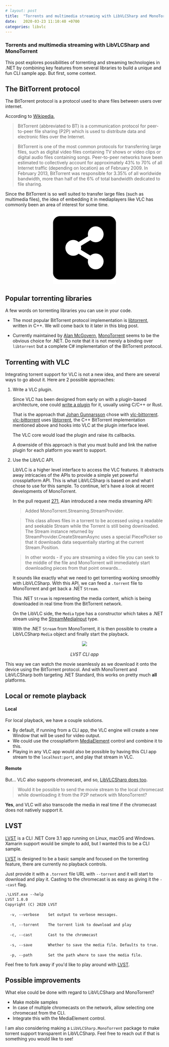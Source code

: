 ```yaml
---
# layout: post
title:  "Torrents and multimedia streaming with LibVLCSharp and MonoTorrent"
date:   2020-03-23 11:10:40 +0700
categories: libvlc
---
```


### Torrents and multimedia streaming with LibVLCSharp and MonoTorrent

This post explores possibilities of torrenting and streaming technologies in .NET by combining key features from several libraries to build a unique and fun CLI sample app. But first, some context.

## The BitTorrent protocol

The BitTorrent protocol is a protocol used to share files between users over internet.

According to [Wikipedia](https://en.wikipedia.org/wiki/BitTorrent),
> BitTorrent (abbreviated to BT) is a communication protocol for peer-to-peer file sharing (P2P) which is used to distribute data and electronic files over the Internet.

> BitTorrent is one of the most common protocols for transferring large files, such as digital video files containing TV shows or video clips or digital audio files containing songs. Peer-to-peer networks have been estimated to collectively account for approximately 43% to 70% of all Internet traffic (depending on location) as of February 2009. In February 2013, BitTorrent was responsible for 3.35% of all worldwide bandwidth, more than half of the 6% of total bandwidth dedicated to file sharing.

Since the BitTorrent is so well suited to transfer large files (such as multimedia files), the idea of embedding it in mediaplayers like VLC has commonly been an area of interest for some time.

<p align="center">
    <img src="/assets/file-sharing.png"/>
</p>

## Popular torrenting libraries

A few words on torrenting libraries you can use in your code.

- The most popular BitTorrent protocol implementation is [libtorrent](https://github.com/arvidn/libtorrent/), written in C++. We will come back to it later in this blog post.

- Currently maintained by [Alan McGovern](https://github.com/alanmcgovern), [MonoTorrent](https://github.com/alanmcgovern/monotorrent) seems to be the obvious choice for .NET. Do note that it is not merely a binding over `libtorrent` but a complete C# implementation of the BitTorrent protocol.

## Torrenting with VLC

Integrating torrent support for VLC is not a new idea, and there are several ways to go about it. Here are 2 possible approaches:

1. Write a VLC plugin.

    Since VLC has been designed from early on with a plugin-based architecture, one could [write a plugin](https://wiki.videolan.org/Hacker_Guide/How_To_Write_a_Module/) for it, usually using C/C++ or Rust.

    That is the approach that [Johan Gunnarsson](https://github.com/johang) chose with [vlc-bittorrent](https://github.com/johang/vlc-bittorrent). [vlc-bittorrent](https://github.com/johang/vlc-bittorrent) uses [libtorrent](https://github.com/arvidn/libtorrent/), the C++ BitTorrent implementation mentioned above and hooks into VLC at the plugin interface level. 

    The VLC core would load the plugin and raise its callbacks.

    A downside of this approach is that you must build and link the native plugin for each platform you want to support.

2. Use the LibVLC API.

    LibVLC is a higher level interface to access the VLC features. It abstracts away intricacies of the APIs to provide a simple yet powerful crossplatform API. This is what LibVLCSharp is based on and what I chose to use for this sample. To continue, let's have a look at recent developments of MonoTorrent.

    In the pull request [271](https://github.com/alanmcgovern/monotorrent/pull/271), Alan introduced a new media streaming API:

    > Added MonoTorrent.Streaming.StreamProvider. 

    > This class allows files in a torrent to be accessed using a readable and seekable Stream while the Torrent is still being downloaded. The Stream instance returned by StreamProvider.CreateStreamAsync uses a special PiecePicker so that it downloads data sequentially starting at the current Stream.Position. 

    > In other words - if you are streaming a video file you can seek to the middle of the file and MonoTorrent will immediately start downloading pieces from that point onwards…

    It sounds like exactly what we need to get torrenting working smoothly with LibVLCSharp. With this API, we can feed a `.torrent` file to MonoTorrent and get back a .NET `Stream`.
    
    This .NET `Stream` is representing the media content, which is being downloaded in real time from the BitTorrent network.

    On the LibVLC side, the `Media` type has a constructor which takes a .NET stream using the [StreamMediaInput](https://github.com/videolan/libvlcsharp/blob/3.x/LibVLCSharp/Shared/StreamMediaInput.cs) type.

    With the .NET `Stream` from MonoTorrent, it is then possible to create a LibVLCSharp `Media` object and finally start the playback.

<p align="center">
    <img src="/assets/lvst.gif"/>
</p>
<p align="center">
    <i>LVST CLI app</i>
</p>


This way we can watch the movie seamlessly as we download it onto the device using the BitTorrent protocol. And with MonoTorrent and LibVLCSharp both targeting .NET Standard, this works on pretty much **all** platforms.

## Local or remote playback

#### Local
For local playback, we have a couple solutions. 
- By default, if running from a CLI app, the VLC engine will create a new Window that will be used for video output.
- We could use the crossplatform [MediaElement](http://localhost:4000/libvlc/crossplatform/xamarin/forms/2019/08/13/MediaPlayerElement-Plug-and-play-LibVLCSharp-UI-video-control.html) control and combine it to this.
- Playing in any VLC app would also be possible by having this CLI app stream to the `localhost:port`, and play that stream in VLC.

#### Remote

But... VLC also supports chromecast, and so, [LibVLCSharp does too](https://mfkl.github.io/chromecast/2018/10/21/High-performance-cross-platform-streaming-with-libvlc-and-Chromecast-on-.NET.html).

> Would it be possible to send the movie stream to the local chromecast while downloading it from the P2P network with MonoTorrent? 

**Yes**, and VLC will also transcode the media in real time if the chromecast does not natively support it.

## LVST

[LVST](https://github.com/mfkl/lvst) is a CLI .NET Core 3.1 app running on Linux, macOS and Windows. Xamarin support would be simple to add, but I wanted this to be a CLI sample.

[LVST](https://github.com/mfkl/lvst) is designed to be a basic sample and focused on the torrenting feature, there are currently no playback controls.

Just provide it with a `.torrent` file URL with `--torrent` and it will start to download and play it. Casting to the chromecast is as easy as giving it the `--cast` flag.

```
.\LVST.exe --help
LVST 1.0.0
Copyright (C) 2020 LVST

  -v, --verbose    Set output to verbose messages.

  -t, --torrent    The torrent link to download and play

  -c, --cast       Cast to the chromecast

  -s, --save       Whether to save the media file. Defaults to true.

  -p, --path       Set the path where to save the media file.
```

Feel free to fork away if you'd like to play around with [LVST](https://github.com/mfkl/lvst).

## Possible improvements

What else could be done with regard to LibVLCSharp and MonoTorrent?

- Make mobile samples
- In case of multiple chromecasts on the network, allow selecting one chromecast from the CLI.
- Integrate this with the MediaElement control.

I am also considering making a `LibVLCSharp.MonoTorrent` package to make torrent support transparent in LibVLCSharp. Feel free to reach out if that is something you would like to see!
